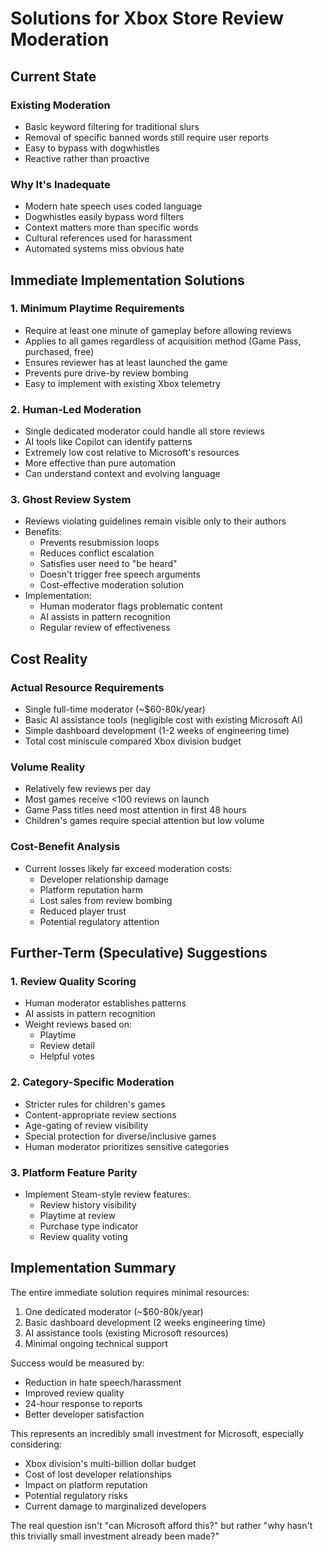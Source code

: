 # Solutions for Xbox Store Review Moderation

## Current State

### Existing Moderation
- Basic keyword filtering for traditional slurs
- Removal of specific banned words still require user reports
- Easy to bypass with dogwhistles
- Reactive rather than proactive

### Why It's Inadequate
- Modern hate speech uses coded language
- Dogwhistles easily bypass word filters
- Context matters more than specific words
- Cultural references used for harassment
- Automated systems miss obvious hate

## Immediate Implementation Solutions

### 1. Minimum Playtime Requirements
- Require at least one minute of gameplay before allowing reviews
- Applies to all games regardless of acquisition method (Game Pass, purchased, free)
- Ensures reviewer has at least launched the game
- Prevents pure drive-by review bombing
- Easy to implement with existing Xbox telemetry

### 2. Human-Led Moderation
- Single dedicated moderator could handle all store reviews
- AI tools like Copilot can identify patterns
- Extremely low cost relative to Microsoft's resources
- More effective than pure automation
- Can understand context and evolving language

### 3. Ghost Review System
- Reviews violating guidelines remain visible only to their authors
- Benefits:
  - Prevents resubmission loops
  - Reduces conflict escalation
  - Satisfies user need to "be heard"
  - Doesn't trigger free speech arguments
  - Cost-effective moderation solution
- Implementation:
  - Human moderator flags problematic content
  - AI assists in pattern recognition
  - Regular review of effectiveness

## Cost Reality

### Actual Resource Requirements
- Single full-time moderator (~$60-80k/year)
- Basic AI assistance tools (negligible cost with existing Microsoft AI)
- Simple dashboard development (1-2 weeks of engineering time)
- Total cost miniscule compared Xbox division budget

### Volume Reality
- Relatively few reviews per day
- Most games receive <100 reviews on launch
- Game Pass titles need most attention in first 48 hours
- Children's games require special attention but low volume

### Cost-Benefit Analysis
- Current losses likely far exceed moderation costs:
  - Developer relationship damage
  - Platform reputation harm
  - Lost sales from review bombing
  - Reduced player trust
  - Potential regulatory attention

## Further-Term (Speculative) Suggestions

### 1. Review Quality Scoring
- Human moderator establishes patterns
- AI assists in pattern recognition
- Weight reviews based on:
  - Playtime
  - Review detail
  - Helpful votes

### 2. Category-Specific Moderation
- Stricter rules for children's games
- Content-appropriate review sections
- Age-gating of review visibility
- Special protection for diverse/inclusive games
- Human moderator prioritizes sensitive categories

### 3. Platform Feature Parity
- Implement Steam-style review features:
  - Review history visibility
  - Playtime at review
  - Purchase type indicator
  - Review quality voting

## Implementation Summary

The entire immediate solution requires minimal resources:

1. One dedicated moderator (~$60-80k/year)
2. Basic dashboard development (2 weeks engineering time)
3. AI assistance tools (existing Microsoft resources)
4. Minimal ongoing technical support

Success would be measured by:
- Reduction in hate speech/harassment
- Improved review quality
- 24-hour response to reports
- Better developer satisfaction

This represents an incredibly small investment for Microsoft, especially considering:
- Xbox division's multi-billion dollar budget
- Cost of lost developer relationships
- Impact on platform reputation
- Potential regulatory risks
- Current damage to marginalized developers

The real question isn't "can Microsoft afford this?" but rather "why hasn't this trivially small investment already been made?" 
